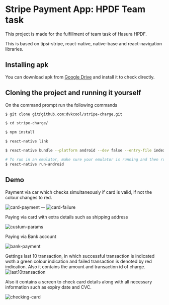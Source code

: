 
# Stripe Payment App: HPDF Team task
This project is made for the fulfillment of team task of Hasura HPDF.

This is based on tipsi-stripe, react-native, native-base and react-navigation libraries.

## Installing apk
You can download apk from [Google Drive](https://drive.google.com/open?id=1d7WRLniUEp1Yd7r16aq0Dlwjghcnu2TC) and install it to check directly.

## Cloning the project and running it yourself

On the command prompt run the following commands

```sh
$ git clone git@github.com:dvkcool/stripe-charge.git

$ cd stripe-charge/

$ npm install

$ react-native link

$ react-native bundle --platform android --dev false --entry-file index.android.js --bundle-output android/app/src/main/assets/index.android.bundle --assets-dest android/app/src/main/res

# To run in an emulator, make sure your emulator is running and then run following command
$ react-native run-android
```


## Demo
Payment via car which checks simultaneously if card is valid, if not the colour changes to red.

 ![card-payment](./demo/stripe1.gif) -- ![card-failure](./demo/stripe2.gif)
 
 
 

Paying via card with extra details such as shipping address

 ![custum-params](./demo/stripe3.gif)




Paying via Bank account

 ![bank-payment](./demo/stripe4.gif)



Gettings last 10 transaction, in which successful transaction is indicated woth a green colour indication and failed transaction is denoted by red indication. Also it contains the amount and transaction id of charge.
![last10transaction](./demo/stripe5.gif)



Also it contains a screen to check card details along with all necessary information such as expiry date and CVC.


![checking-card](./demo/stripe6.gif)

